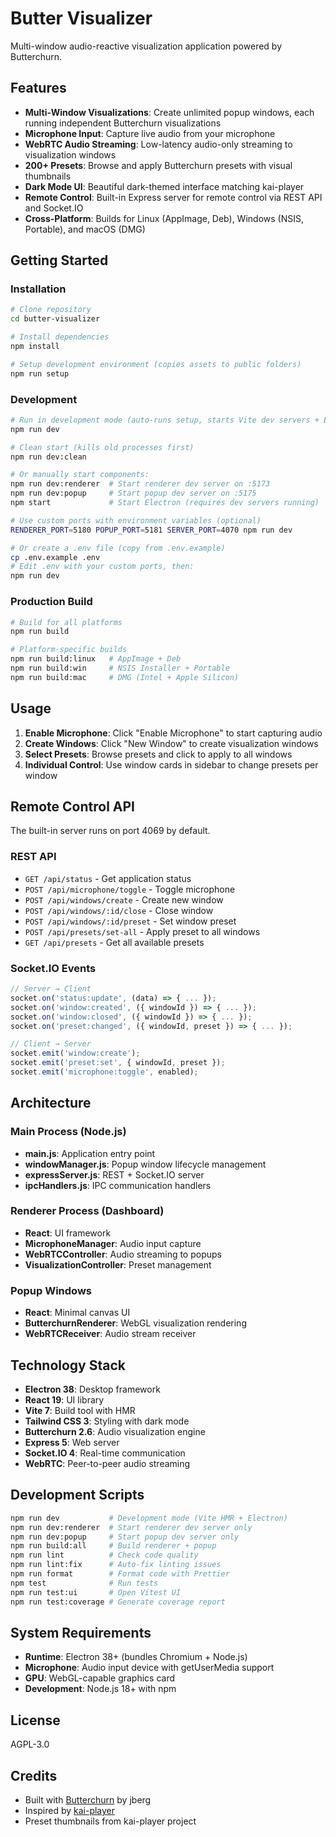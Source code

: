 # Butter Visualizer

Multi-window audio-reactive visualization application powered by Butterchurn.

## Features

- **Multi-Window Visualizations**: Create unlimited popup windows, each running independent Butterchurn visualizations
- **Microphone Input**: Capture live audio from your microphone
- **WebRTC Audio Streaming**: Low-latency audio-only streaming to visualization windows
- **200+ Presets**: Browse and apply Butterchurn presets with visual thumbnails
- **Dark Mode UI**: Beautiful dark-themed interface matching kai-player
- **Remote Control**: Built-in Express server for remote control via REST API and Socket.IO
- **Cross-Platform**: Builds for Linux (AppImage, Deb), Windows (NSIS, Portable), and macOS (DMG)

## Getting Started

### Installation

```bash
# Clone repository
cd butter-visualizer

# Install dependencies
npm install

# Setup development environment (copies assets to public folders)
npm run setup
```

### Development

```bash
# Run in development mode (auto-runs setup, starts Vite dev servers + Electron)
npm run dev

# Clean start (kills old processes first)
npm run dev:clean

# Or manually start components:
npm run dev:renderer  # Start renderer dev server on :5173
npm run dev:popup     # Start popup dev server on :5175
npm start             # Start Electron (requires dev servers running)

# Use custom ports with environment variables (optional)
RENDERER_PORT=5180 POPUP_PORT=5181 SERVER_PORT=4070 npm run dev

# Or create a .env file (copy from .env.example)
cp .env.example .env
# Edit .env with your custom ports, then:
npm run dev
```

### Production Build

```bash
# Build for all platforms
npm run build

# Platform-specific builds
npm run build:linux   # AppImage + Deb
npm run build:win     # NSIS Installer + Portable
npm run build:mac     # DMG (Intel + Apple Silicon)
```

## Usage

1. **Enable Microphone**: Click "Enable Microphone" to start capturing audio
2. **Create Windows**: Click "New Window" to create visualization windows
3. **Select Presets**: Browse presets and click to apply to all windows
4. **Individual Control**: Use window cards in sidebar to change presets per window

## Remote Control API

The built-in server runs on port 4069 by default.

### REST API

- `GET /api/status` - Get application status
- `POST /api/microphone/toggle` - Toggle microphone
- `POST /api/windows/create` - Create new window
- `POST /api/windows/:id/close` - Close window
- `POST /api/windows/:id/preset` - Set window preset
- `POST /api/presets/set-all` - Apply preset to all windows
- `GET /api/presets` - Get all available presets

### Socket.IO Events

```javascript
// Server → Client
socket.on('status:update', (data) => { ... });
socket.on('window:created', ({ windowId }) => { ... });
socket.on('window:closed', ({ windowId }) => { ... });
socket.on('preset:changed', ({ windowId, preset }) => { ... });

// Client → Server
socket.emit('window:create');
socket.emit('preset:set', { windowId, preset });
socket.emit('microphone:toggle', enabled);
```

## Architecture

### Main Process (Node.js)
- **main.js**: Application entry point
- **windowManager.js**: Popup window lifecycle management
- **expressServer.js**: REST + Socket.IO server
- **ipcHandlers.js**: IPC communication handlers

### Renderer Process (Dashboard)
- **React**: UI framework
- **MicrophoneManager**: Audio input capture
- **WebRTCController**: Audio streaming to popups
- **VisualizationController**: Preset management

### Popup Windows
- **React**: Minimal canvas UI
- **ButterchurnRenderer**: WebGL visualization rendering
- **WebRTCReceiver**: Audio stream receiver

## Technology Stack

- **Electron 38**: Desktop framework
- **React 19**: UI library
- **Vite 7**: Build tool with HMR
- **Tailwind CSS 3**: Styling with dark mode
- **Butterchurn 2.6**: Audio visualization engine
- **Express 5**: Web server
- **Socket.IO 4**: Real-time communication
- **WebRTC**: Peer-to-peer audio streaming

## Development Scripts

```bash
npm run dev           # Development mode (Vite HMR + Electron)
npm run dev:renderer  # Start renderer dev server only
npm run dev:popup     # Start popup dev server only
npm run build:all     # Build renderer + popup
npm run lint          # Check code quality
npm run lint:fix      # Auto-fix linting issues
npm run format        # Format code with Prettier
npm test              # Run tests
npm run test:ui       # Open Vitest UI
npm run test:coverage # Generate coverage report
```

## System Requirements

- **Runtime**: Electron 38+ (bundles Chromium + Node.js)
- **Microphone**: Audio input device with getUserMedia support
- **GPU**: WebGL-capable graphics card
- **Development**: Node.js 18+ with npm

## License

AGPL-3.0

## Credits

- Built with [Butterchurn](https://github.com/jberg/butterchurn) by jberg
- Inspired by [kai-player](https://github.com/monteslu/kai-player)
- Preset thumbnails from kai-player project

